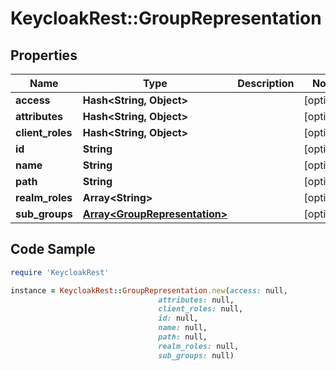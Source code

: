 # KeycloakRest::GroupRepresentation

## Properties

Name | Type | Description | Notes
------------ | ------------- | ------------- | -------------
**access** | **Hash&lt;String, Object&gt;** |  | [optional] 
**attributes** | **Hash&lt;String, Object&gt;** |  | [optional] 
**client_roles** | **Hash&lt;String, Object&gt;** |  | [optional] 
**id** | **String** |  | [optional] 
**name** | **String** |  | [optional] 
**path** | **String** |  | [optional] 
**realm_roles** | **Array&lt;String&gt;** |  | [optional] 
**sub_groups** | [**Array&lt;GroupRepresentation&gt;**](GroupRepresentation.md) |  | [optional] 

## Code Sample

```ruby
require 'KeycloakRest'

instance = KeycloakRest::GroupRepresentation.new(access: null,
                                 attributes: null,
                                 client_roles: null,
                                 id: null,
                                 name: null,
                                 path: null,
                                 realm_roles: null,
                                 sub_groups: null)
```


